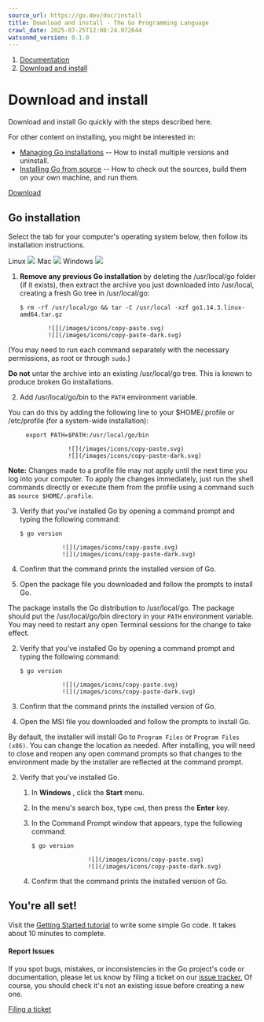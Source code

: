 ```yaml
---
source_url: https://go.dev/doc/install
title: Download and install - The Go Programming Language
crawl_date: 2025-07-25T12:08:24.972644
watsonmd_version: 0.1.0
---
```


1. [ Documentation ](/doc/)
  2. [ Download and install ](/doc/install)



# Download and install

Download and install Go quickly with the steps described here. 

For other content on installing, you might be interested in:

  * [Managing Go installations](/doc/manage-install) \-- How to install multiple versions and uninstall. 
  * [Installing Go from source](/doc/install/source) \-- How to check out the sources, build them on your own machine, and run them. 



[ Download  ](/dl/)

## Go installation

Select the tab for your computer's operating system below, then follow its installation instructions. 

Linux ![](/images/icons/underline.svg) Mac ![](/images/icons/underline.svg) Windows ![](/images/icons/underline.svg)

  1. **Remove any previous Go installation** by deleting the /usr/local/go folder (if it exists), then extract the archive you just downloaded into /usr/local, creating a fresh Go tree in /usr/local/go: 
         
         $ rm -rf /usr/local/go && tar -C /usr/local -xzf go1.14.3.linux-amd64.tar.gz
               
                 ![](/images/icons/copy-paste.svg)
                 ![](/images/icons/copy-paste-dark.svg)
               
             

(You may need to run each command separately with the necessary permissions, as root or through `sudo`.) 

**Do not** untar the archive into an existing /usr/local/go tree. This is known to produce broken Go installations. 

  2. Add /usr/local/go/bin to the `PATH` environment variable. 

You can do this by adding the following line to your $HOME/.profile or /etc/profile (for a system-wide installation): 
         
         export PATH=$PATH:/usr/local/go/bin
                   
                     ![](/images/icons/copy-paste.svg)
                     ![](/images/icons/copy-paste-dark.svg)
                   
                 

**Note:** Changes made to a profile file may not apply until the next time you log into your computer. To apply the changes immediately, just run the shell commands directly or execute them from the profile using a command such as `source $HOME/.profile`. 

  3. Verify that you've installed Go by opening a command prompt and typing the following command: 
         
         $ go version
                   
                     ![](/images/icons/copy-paste.svg)
                     ![](/images/icons/copy-paste-dark.svg)
                   
                 

  4. Confirm that the command prints the installed version of Go.



  1. Open the package file you downloaded and follow the prompts to install Go. 

The package installs the Go distribution to /usr/local/go. The package should put the /usr/local/go/bin directory in your `PATH` environment variable. You may need to restart any open Terminal sessions for the change to take effect. 

  2. Verify that you've installed Go by opening a command prompt and typing the following command: 
         
         $ go version
                   
                     ![](/images/icons/copy-paste.svg)
                     ![](/images/icons/copy-paste-dark.svg)
                   
                 

  3. Confirm that the command prints the installed version of Go.



  1. Open the MSI file you downloaded and follow the prompts to install Go. 

By default, the installer will install Go to `Program Files` or `Program Files (x86)`. You can change the location as needed. After installing, you will need to close and reopen any open command prompts so that changes to the environment made by the installer are reflected at the command prompt. 

  2. Verify that you've installed Go. 
     1. In **Windows** , click the **Start** menu. 
     2. In the menu's search box, type `cmd`, then press the **Enter** key. 
     3. In the Command Prompt window that appears, type the following command: 
            
            $ go version
                          
                            ![](/images/icons/copy-paste.svg)
                            ![](/images/icons/copy-paste-dark.svg)
                          
                        

     4. Confirm that the command prints the installed version of Go.



## You're all set!

Visit the [Getting Started tutorial](tutorial/getting-started.html) to write some simple Go code. It takes about 10 minutes to complete. 

#### Report Issues

If you spot bugs, mistakes, or inconsistencies in the Go project's code or documentation, please let us know by filing a ticket on our [issue tracker.](https://github.com/golang/go/issues) Of course, you should check it's not an existing issue before creating a new one.

[Filing a ticket](https://github.com/golang/go/issues)